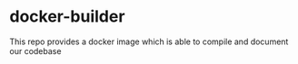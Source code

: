 # docker-builder
This repo provides a docker image which is able to compile and document our codebase
